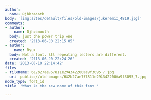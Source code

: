 ```yaml
---
author:
  name: Djhbsmooth
body: '[img:sites/default/files/old-images/jukeremix_4819.jpg]'
comments:
- author:
    name: Djhbsmooth
  body: just the power trip one
  created: '2013-06-10 22:15:05'
- author:
    name: Ryuk
  body: Not a font. All repeating letters are different.
  created: '2013-06-10 22:24:26'
date: '2013-06-10 22:14:42'
files:
- filename: 682b27ae767811e2943422000a9f3095_7.jpg
  uri: public://old-images/682b27ae767811e2943422000a9f3095_7.jpg
node_type: font_id
title: 'What is the new name of this font '

---
```

